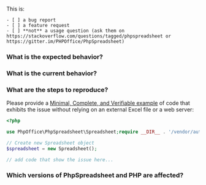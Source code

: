 This is:

```
- [ ] a bug report
- [ ] a feature request
- [ ] **not** a usage question (ask them on https://stackoverflow.com/questions/tagged/phpspreadsheet or https://gitter.im/PHPOffice/PhpSpreadsheet)
```

### What is the expected behavior?


### What is the current behavior?


### What are the steps to reproduce?

Please provide a [Minimal, Complete, and Verifiable example](https://stackoverflow.com/help/mcve) of code that exhibits the issue without relying on an external Excel file or a web server:

```php
<?php

use PhpOffice\PhpSpreadsheet\Spreadsheet;require __DIR__ . '/vendor/autoload.php';

// Create new Spreadsheet object
$spreadsheet = new Spreadsheet();

// add code that show the issue here...
```


### Which versions of PhpSpreadsheet and PHP are affected?
